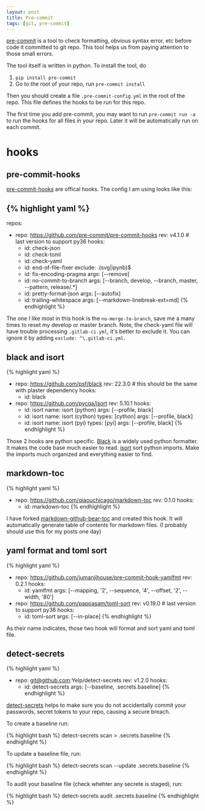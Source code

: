 ```yaml
---
layout: post
title: Pre-commit
tags: [git, pre-commit]
---
```


[pre-commit](https://pre-commit.com/) is a tool to check formatting, obvious syntax error, etc before code it committed to git repo. This tool helps us from paying attention to those small errors. <!--break--> 

The tool itself is written in python. To install the tool, do
1. `pip install pre-commit`
2. Go to the root of your repo, run `pre-commit install`

Then you should create a file `.pre-commit-config.yml` in the root of the repo. This file defines the hooks to be run for this repo. 

The first time you add pre-commit, you may want to run `pre-commit run -a` to run the hooks for all files in your repo. Later it will be automatically run on each commit. 

# hooks

## pre-commit-hooks

[pre-commit-hooks](https://github.com/pre-commit/pre-commit-hooks) are offical hooks. The config I am using looks like this:

{% highlight yaml %}
---
repos:
  - repo: https://github.com/pre-commit/pre-commit-hooks
    rev: v4.1.0 # last version to support py36
    hooks:
      - id: check-json
      - id: check-toml
      - id: check-yaml
      - id: end-of-file-fixer
        exclude: .(svg|ipynb)$
      - id: fix-encoding-pragma
        args: [--remove]
      - id: no-commit-to-branch
        args: [--branch, develop, --branch, master, --pattern, release/.*]
      - id: pretty-format-json
        args: [--autofix]
      - id: trailing-whitespace
        args: [--markdown-linebreak-ext=md]
{% endhighlight %}

The one I like most in this hook is the `no-merge-to-branch`, save me a many times to reset my develop or master branch. Note, the check-yaml file will have trouble processing `.gitlab-ci.yml`, it's better to exclude it. You can ignore it by adding `exclude: ^\.gitlab-ci.yml`.


## black and isort

{% highlight yaml %}
  - repo: https://github.com/psf/black
    rev: 22.3.0       # this should be the same with plaster dependency
    hooks:
      - id: black
  - repo: https://github.com/pycqa/isort
    rev: 5.10.1
    hooks:
      - id: isort
        name: isort (python)
        args: [--profile, black]
      - id: isort
        name: isort (cython)
        types: [cython]
        args: [--profile, black]
      - id: isort
        name: isort (pyi)
        types: [pyi]
        args: [--profile, black]
{% endhighlight %}

Those 2 hooks are python specific. [Black](https://github.com/psf/black) is a widely used python formatter. It makes the code base much easier to read. 
[isort](https://pycqa.github.io/isort/) sort python imports. Make the imports much organized and everything easier to find. 


## markdown-toc

{% highlight yaml %}
  - repo: https://github.com/qiaouchicago/markdown-toc
    rev: 0.1.0
    hooks:
      - id: markdown-toc
{% endhighlight %}

I have forked [markdown-github-bear-toc](https://github.com/alexander-lee/markdown-github-bear-toc) and created this hook. It will automatically generate table of contents for markdown files. (I probably should use this for my posts one day)


## yaml format and toml sort
{% highlight yaml %}
  - repo: https://github.com/jumanjihouse/pre-commit-hook-yamlfmt
    rev: 0.2.1
    hooks:
      - id: yamlfmt
        args: [--mapping, '2', --sequence, '4', --offset, '2', --width, '80']
  - repo: https://github.com/pappasam/toml-sort
    rev: v0.19.0 # last version to support py36
    hooks:
      - id: toml-sort
        args: [--in-place]
{% endhighlight %}

As their name indicates, those two hook will format and sort yaml and toml file. 


## detect-secrets
{% highlight yaml %}
  - repo: git@github.com:Yelp/detect-secrets
    rev: v1.2.0
    hooks:
      - id: detect-secrets
        args: [--baseline, .secrets.baseline]
{% endhighlight %}

[detect-secrets](https://github.com/Yelp/detect-secrets) helps to make sure you do not accidentally commit your passwords, secret tokens to your repo, causing a secure breach. 

To create a baseline run:

{% highlight bash %}
detect-secrets scan > .secrets.baseline
{% endhighlight %}

To update a baseline file, run:

{% highlight bash %}
detect-secrets scan --update .secrets.baseline
{% endhighlight %}

To audit your baseline file (check whehter any secrete is staged), run: 

{% highlight bash %}
detect-secrets audit .secrets.baseline
{% endhighlight %}

